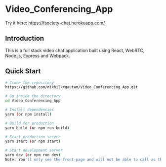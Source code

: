 # Video_Conferencing_App

Try it here: https://fsociety-chat.herokuapp.com/

## Introduction
This is a full stack video chat application built using React, WebRTC, Node.js, Express and Webpack.

## Quick Start

```bash
# Clone the repository
https://github.com/nikhilkrgautam/Video_Conferencing_App.git

# Go inside the directory
cd Video_Conferencing_App

# Install dependencies
yarn (or npm install)

# Build for production
yarn build (or npm run build)

# Start production server
yarn start (or npm start)

# Start development server
yarn dev (or npm run dev)
Note: You'll only see the front-page and will not be able to call as the server only serves built files.
```
